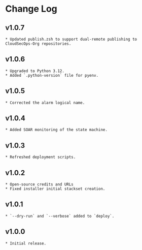 # Change Log

## v1.0.7
    * Updated publish.zsh to support dual-remote publishing to CloudSecOps-Org repositories.

## v1.0.6
    * Upgraded to Python 3.12.
    * Added `.python-version` file for pyenv.

## v1.0.5
    * Corrected the alarm logical name.

## v1.0.4
    * Added SOAR monitoring of the state machine.

## v1.0.3
    * Refreshed deployment scripts.

## v1.0.2
    * Open-source credits and URLs
    * Fixed installer initial stackset creation.

## v1.0.1
    * `--dry-run` and `--verbose` added to `deploy`.

## v1.0.0
    * Initial release.
